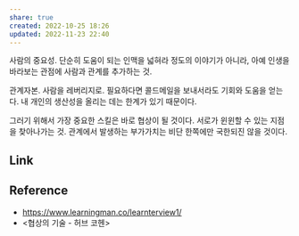 ```yaml
---
share: true
created: 2022-10-25 18:26
updated: 2022-11-23 22:40
---
```



사람의 중요성.
단순히 도움이 되는 인맥을 넓혀라 정도의 이야기가 아니라,
아예 인생을 바라보는 관점에 사람과 관계를 추가하는 것.

관계자본.
사람을 레버리지로.
필요하다면 콜드메일을 보내서라도 기회와 도움을 얻는다.
내 개인의 생산성을 올리는 데는 한계가 있기 때문이다.

그러기 위해서 가장 중요한 스킬은
바로 협상이 될 것이다.
서로가 윈윈할 수 있는 지점을 찾아나가는 것.
관계에서 발생하는 부가가치는 비단 한쪽에만 국한되진 않을 것이다.


## Link



## Reference
- https://www.learningman.co/learnterview1/
- <협상의 기술 - 허브 코헨>
